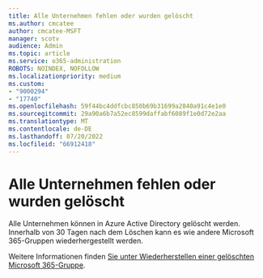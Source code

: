 ```yaml
---
title: Alle Unternehmen fehlen oder wurden gelöscht
ms.author: cmcatee
author: cmcatee-MSFT
manager: scotv
audience: Admin
ms.topic: article
ms.service: o365-administration
ROBOTS: NOINDEX, NOFOLLOW
ms.localizationpriority: medium
ms.custom:
- "9000294"
- "17740"
ms.openlocfilehash: 59f44bc4ddfcbc850b69b31699a2840a91c4e1e0
ms.sourcegitcommit: 29a90a6b7a52ec8599daffabf6089f1e0d72e2aa
ms.translationtype: MT
ms.contentlocale: de-DE
ms.lasthandoff: 07/20/2022
ms.locfileid: "66912418"
---
```

# <a name="all-company-missing-or-deleted"></a>Alle Unternehmen fehlen oder wurden gelöscht

Alle Unternehmen können in Azure Active Directory gelöscht werden. Innerhalb von 30 Tagen nach dem Löschen kann es wie andere Microsoft 365-Gruppen wiederhergestellt werden.

Weitere Informationen finden [Sie unter Wiederherstellen einer gelöschten Microsoft 365-Gruppe](https://docs.microsoft.com/microsoft-365/admin/create-groups/restore-deleted-group). 